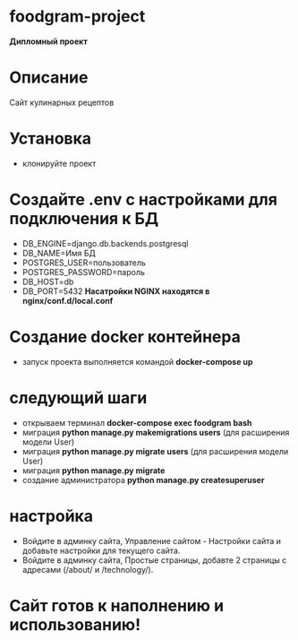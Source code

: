 # foodgram-project

**Дипломный проект**

# Описание
Сайт кулинарных рецептов

# Установка
 - клонируйте проект 
# Создайте .env с настройками для подключения к БД
- DB_ENGINE=django.db.backends.postgresql
- DB_NAME=Имя БД
- POSTGRES_USER=пользователь
- POSTGRES_PASSWORD=пароль
- DB_HOST=db
- DB_PORT=5432
**Насатройки NGINX находятся в nginx/conf.d/local.conf**
# Создание docker контейнера
 - запуск проекта выполняется командой **docker-compose up**
# следующий шаги
 - открываем терминал **docker-compose exec foodgram bash**
 - миграция **python manage.py makemigrations users** (для расширения модели User)
 - миграция **python manage.py migrate users** (для расширения модели User)
 - миграция **python manage.py migrate**
 - создание администратора **python manage.py createsuperuser**
 # настройка
 - Войдите в админку сайта, Управление сайтом - Настройки сайта и добавьте настройки для текущего сайта.
 - Войдите в админку сайта, Простые страницы, добавте 2 страницы с адресами (/about/ и /technology/).

# Сайт готов к наполнению и использованию!
